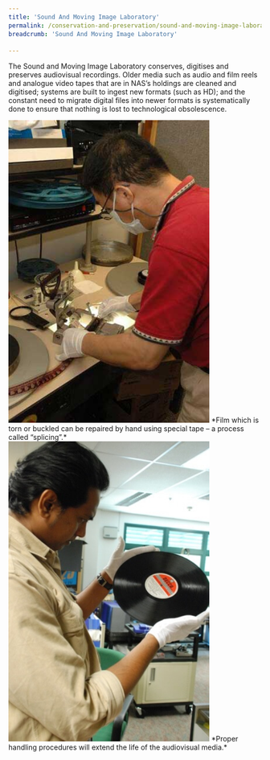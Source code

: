 ```yaml
---
title: 'Sound And Moving Image Laboratory'
permalink: /conservation-and-preservation/sound-and-moving-image-laboratory/
breadcrumb: 'Sound And Moving Image Laboratory'

---
```



The Sound and Moving Image Laboratory conserves, digitises and preserves audiovisual recordings. Older media such as audio and film reels and analogue video tapes that are in NAS’s holdings are cleaned and digitised; systems are built to ingest new formats (such as HD); and the constant need to migrate digital files into newer formats is systematically done to ensure that nothing is lost to technological obsolescence.

 

 <img src="/images/conserve/splicing.jpg" alt="Splicing" style="width:400px;"/>
*Film which is torn or buckled can be repaired by hand using special tape – a process called “splicing”.*



<img src="/images/conserve/handlingmedia.jpg" alt="Handling audiovisual media" style="width:400px;"/>
*Proper handling procedures will extend the life of the audiovisual media.*
